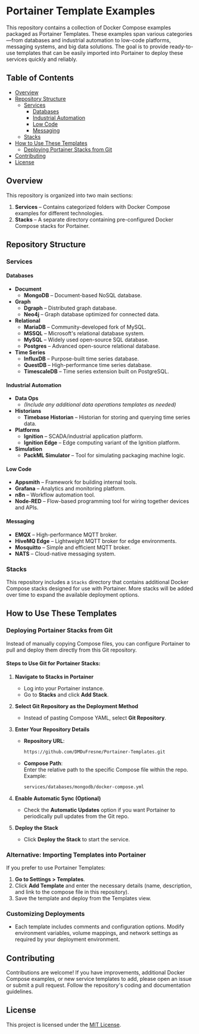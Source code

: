 # Portainer Template Examples

This repository contains a collection of Docker Compose examples packaged as Portainer Templates. These examples span various categories—from databases and industrial automation to low-code platforms, messaging systems, and big data solutions. The goal is to provide ready-to-use templates that can be easily imported into Portainer to deploy these services quickly and reliably.

## Table of Contents

- [Overview](#overview)
- [Repository Structure](#repository-structure)
  - [Services](#services)
    - [Databases](#databases)
    - [Industrial Automation](#industrial-automation)
    - [Low Code](#low-code)
    - [Messaging](#messaging)
  - [Stacks](#stacks)
- [How to Use These Templates](#how-to-use-these-templates)
  - [Deploying Portainer Stacks from Git](#deploying-portainer-stacks-from-git)
- [Contributing](#contributing)
- [License](#license)

## Overview

This repository is organized into two main sections:

1. **Services** – Contains categorized folders with Docker Compose examples for different technologies.
2. **Stacks** – A separate directory containing pre-configured Docker Compose stacks for Portainer.

## Repository Structure

### Services

#### Databases

- **Document**
  - **MongoDB** – Document-based NoSQL database.
- **Graph**
  - **Dgraph** – Distributed graph database.
  - **Neo4j** – Graph database optimized for connected data.
- **Relational**
  - **MariaDB** – Community-developed fork of MySQL.
  - **MSSQL** – Microsoft's relational database system.
  - **MySQL** – Widely used open-source SQL database.
  - **Postgres** – Advanced open-source relational database.
- **Time Series**
  - **InfluxDB** – Purpose-built time series database.
  - **QuestDB** – High-performance time series database.
  - **TimescaleDB** – Time series extension built on PostgreSQL.

#### Industrial Automation

- **Data Ops**  
  - *(Include any additional data operations templates as needed)*
- **Historians**
  - **Timebase Historian** – Historian for storing and querying time series data.
- **Platforms**
  - **Ignition** – SCADA/industrial application platform.
  - **Ignition Edge** – Edge computing variant of the Ignition platform.
- **Simulation**
  - **PackML Simulator** – Tool for simulating packaging machine logic.

#### Low Code

- **Appsmith** – Framework for building internal tools.
- **Grafana** – Analytics and monitoring platform.
- **n8n** – Workflow automation tool.
- **Node-RED** – Flow-based programming tool for wiring together devices and APIs.

#### Messaging

- **EMQX** – High-performance MQTT broker.
- **HiveMQ Edge** – Lightweight MQTT broker for edge environments.
- **Mosquitto** – Simple and efficient MQTT broker.
- **NATS** – Cloud-native messaging system.

### Stacks

This repository includes a `Stacks` directory that contains additional Docker Compose stacks designed for use with Portainer. More stacks will be added over time to expand the available deployment options.

## How to Use These Templates

### Deploying Portainer Stacks from Git

Instead of manually copying Compose files, you can configure Portainer to pull and deploy them directly from this Git repository.

#### **Steps to Use Git for Portainer Stacks:**

1. **Navigate to Stacks in Portainer**
   - Log into your Portainer instance.
   - Go to **Stacks** and click **Add Stack**.

2. **Select Git Repository as the Deployment Method**
   - Instead of pasting Compose YAML, select **Git Repository**.

3. **Enter Your Repository Details**
   - **Repository URL**:  

     ```bash
     https://github.com/DMDuFresne/Portainer-Templates.git
     ```

   - **Compose Path**:  
     Enter the relative path to the specific Compose file within the repo.  
     Example:  

     ```bash
     services/databases/mongodb/docker-compose.yml
     ```

4. **Enable Automatic Sync (Optional)**
   - Check the **Automatic Updates** option if you want Portainer to periodically pull updates from the Git repo.

5. **Deploy the Stack**
   - Click **Deploy the Stack** to start the service.

### Alternative: Importing Templates into Portainer

If you prefer to use Portainer Templates:

1. **Go to Settings > Templates**.
2. Click **Add Template** and enter the necessary details (name, description, and link to the compose file in this repository).
3. Save the template and deploy from the Templates view.

### Customizing Deployments

- Each template includes comments and configuration options. Modify environment variables, volume mappings, and network settings as required by your deployment environment.

## Contributing

Contributions are welcome! If you have improvements, additional Docker Compose examples, or new service templates to add, please open an issue or submit a pull request. Follow the repository's coding and documentation guidelines.

## License

This project is licensed under the [MIT License](LICENSE).

